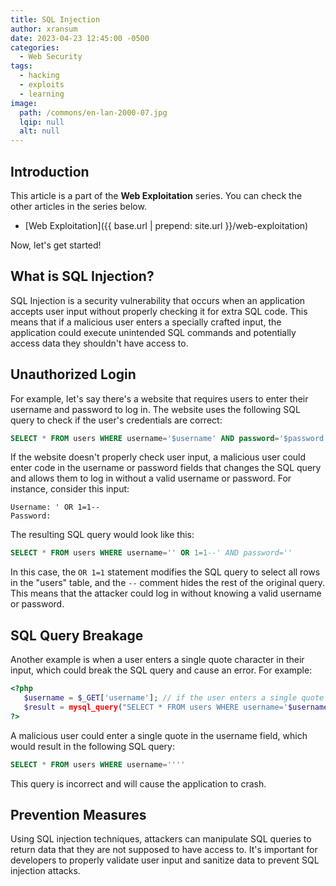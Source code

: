 ```yaml
---
title: SQL Injection
author: xransum
date: 2023-04-23 12:45:00 -0500
categories:
  - Web Security
tags:
  - hacking
  - exploits
  - learning
image:
  path: /commons/en-lan-2000-07.jpg
  lqip: null
  alt: null
---
```


## Introduction

This article is a part of the **Web Exploitation** series. You can check the other
articles in the series below.

- [Web Exploitation]({{ base.url | prepend: site.url }}/web-exploitation)

Now, let's get started!

## What is SQL Injection?

SQL Injection is a security vulnerability that occurs when an application accepts user input without properly checking it for extra SQL code. This means that if a malicious user enters a specially crafted input, the application could execute unintended SQL commands and potentially access data they shouldn't have access to.

## Unauthorized Login

For example, let's say there's a website that requires users to enter their username and password to log in. The website uses the following SQL query to check if the user's credentials are correct:

```sql
SELECT * FROM users WHERE username='$username' AND password='$password'
```

If the website doesn't properly check user input, a malicious user could enter code in the username or password fields that changes the SQL query and allows them to log in without a valid username or password. For instance, consider this input:

```
Username: ' OR 1=1--
Password:
```

The resulting SQL query would look like this:

```sql
SELECT * FROM users WHERE username='' OR 1=1--' AND password=''
```

In this case, the `OR 1=1` statement modifies the SQL query to select all rows in the "users" table, and the `--` comment hides the rest of the original query. This means that the attacker could log in without knowing a valid username or password.

## SQL Query Breakage

Another example is when a user enters a single quote character in their input, which could break the SQL query and cause an error. For example:

```php
<?php
   $username = $_GET['username']; // if the user enters a single quote here, it could break the SQL query
   $result = mysql_query("SELECT * FROM users WHERE username='$username'");
?>
```

A malicious user could enter a single quote in the username field, which would result in the following SQL query:

```sql
SELECT * FROM users WHERE username=''''
```

This query is incorrect and will cause the application to crash.

## Prevention Measures

Using SQL injection techniques, attackers can manipulate SQL queries to return data that they are not supposed to have access to. It's important for developers to properly validate user input and sanitize data to prevent SQL injection attacks.